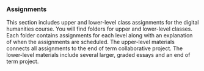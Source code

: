 ### Assignments

This section includes upper and lower-level class assignments for the digital humanities course. You will find folders for upper and lower-level classes. Each folder contains assignments for each level along with an explanation of when the assignments are scheduled. The upper-level materials connects all assignments to the end of term collaborative project. The lower-level materials include several larger, graded essays and an end of term project.


